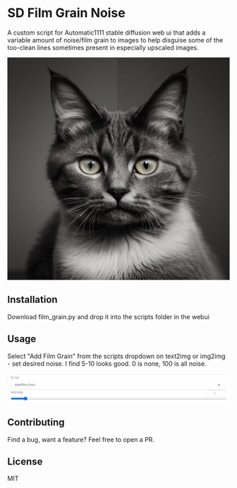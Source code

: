 # SD Film Grain Noise

A custom script for Automatic1111 stable diffusion web ui that adds a variable amount of noise/film grain to images to help disguise some of the too-clean lines sometimes present in especially upscaled images.

![example showing noise added to a cat picture](cat-noise.png)

## Installation

Download film_grain.py and drop it into the scripts folder in the webui

## Usage

Select "Add Film Grain" from the scripts dropdown on text2img or img2img - set desired noise. I find 5-10 looks good. 0 is none, 100 is all noise.

![screenshot of this plugin in the UI](example.PNG)

## Contributing

Find a bug, want a feature? Feel free to open a PR.

## License

MIT

